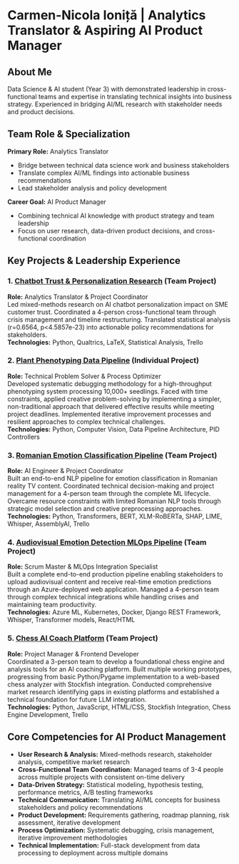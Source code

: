 # Carmen-Nicola Ioniță | Analytics Translator & Aspiring AI Product Manager

## About Me
Data Science & AI student (Year 3) with demonstrated leadership in cross-functional teams and expertise in translating technical insights into business strategy. Experienced in bridging AI/ML research with stakeholder needs and product decisions.

## Team Role & Specialization
**Primary Role:** Analytics Translator
- Bridge between technical data science work and business stakeholders
- Translate complex AI/ML findings into actionable business recommendations
- Lead stakeholder analysis and policy development

**Career Goal:** AI Product Manager
- Combining technical AI knowledge with product strategy and team leadership
- Focus on user research, data-driven product decisions, and cross-functional coordination

## Key Projects & Leadership Experience

### 1. [Chatbot Trust & Personalization Research](https://github.com/BredaUniversityADSAI/2024-25a-fai2-adsai-NicolaIonita230632/tree/main) (Team Project)
**Role:** Analytics Translator & Project Coordinator  
Led mixed-methods research on AI chatbot personalization impact on SME customer trust. Coordinated a 4-person cross-functional team through crisis management and timeline restructuring. Translated statistical analysis (r=0.6564, p<4.5857e-23) into actionable policy recommendations for stakeholders.  
**Technologies:** Python, Qualtrics, LaTeX, Statistical Analysis, Trello

### 2. [Plant Phenotyping Data Pipeline](https://github.com/BredaUniversityADSAI/2024-25b-fai2-adsai-NicolaIonita230632/tree/main) (Individual Project)
**Role:** Technical Problem Solver & Process Optimizer  
Developed systematic debugging methodology for a high-throughput phenotyping system processing 10,000+ seedlings. Faced with time constraints, applied creative problem-solving by implementing a simpler, non-traditional approach that delivered effective results while meeting project deadlines. Implemented iterative improvement processes and resilient approaches to complex technical challenges.  
**Technologies:** Python, Computer Vision, Data Pipeline Architecture, PID Controllers

### 3. [Romanian Emotion Classification Pipeline](https://github.com/BredaUniversityADSAI/2024-25c-fai2-adsai-NicolaIonita230632) (Team Project)
**Role:** AI Engineer & Project Coordinator  
Built an end-to-end NLP pipeline for emotion classification in Romanian reality TV content. Coordinated technical decision-making and project management for a 4-person team through the complete ML lifecycle. Overcame resource constraints with limited Romanian NLP tools through strategic model selection and creative preprocessing approaches.  
**Technologies:** Python, Transformers, BERT, XLM-RoBERTa, SHAP, LIME, Whisper, AssemblyAI, Trello

### 4. [Audiovisual Emotion Detection MLOps Pipeline](https://github.com/BredaUniversityADSAI/2024-25d-fai2-adsai-NicolaIonita230632) (Team Project)
**Role:** Scrum Master & MLOps Integration Specialist  
Built a complete end-to-end production pipeline enabling stakeholders to upload audiovisual content and receive real-time emotion predictions through an Azure-deployed web application. Managed a 4-person team through complex technical integrations while handling crises and maintaining team productivity.  
**Technologies:** Azure ML, Kubernetes, Docker, Django REST Framework, Whisper, Transformer models, React/HTML

### 5. [Chess AI Coach Platform](https://github.com/LouieDaans232345/chess-platform) (Team Project)
**Role:** Project Manager & Frontend Developer  
Coordinated a 3-person team to develop a foundational chess engine and analysis tools for an AI coaching platform. Built multiple working prototypes, progressing from basic Python/Pygame implementation to a web-based chess analyzer with Stockfish integration. Conducted comprehensive market research identifying gaps in existing platforms and established a technical foundation for future LLM integration.  
**Technologies:** Python, JavaScript, HTML/CSS, Stockfish Integration, Chess Engine Development, Trello

## Core Competencies for AI Product Management
- **User Research & Analysis:** Mixed-methods research, stakeholder analysis, competitive market research
- **Cross-Functional Team Coordination:** Managed teams of 3-4 people across multiple projects with consistent on-time delivery
- **Data-Driven Strategy:** Statistical modeling, hypothesis testing, performance metrics, A/B testing frameworks
- **Technical Communication:** Translating AI/ML concepts for business stakeholders and policy recommendations
- **Product Development:** Requirements gathering, roadmap planning, risk assessment, iterative development
- **Process Optimization:** Systematic debugging, crisis management, iterative improvement methodologies
- **Technical Implementation:** Full-stack development from data processing to deployment across multiple domains
